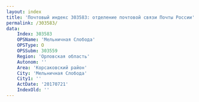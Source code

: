 ```yaml
---
layout: index
title: 'Почтовый индекс 303583: отделение почтовой связи Почты России'
permalink: /303583/
data:
    Index: 303583
    OPSName: 'Мельничная Слобода'
    OPSType: О
    OPSSubm: 303559
    Region: 'Орловская область'
    Autonom: ''
    Area: 'Корсаковский район'
    City: 'Мельничная Слобода'
    City1: ''
    ActDate: '20170721'
    IndexOld: ''
---
```

